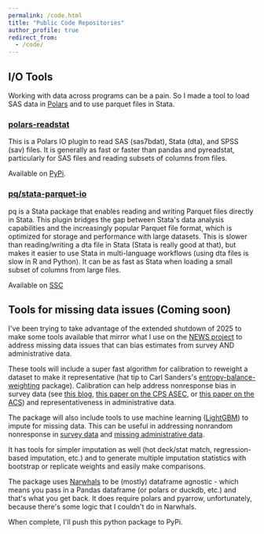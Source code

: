 ```yaml
---
permalink: /code.html
title: "Public Code Repositories"
author_profile: true
redirect_from: 
  - /code/
---
```



I/O Tools
----------

Working with data across programs can be a pain.  So I made a tool to load SAS data in  [Polars](https://pola.rs/) and to use parquet files in Stata.

### [polars-readstat](https://github.com/jrothbaum/polars_readstat)

This is a Polars IO plugin to read SAS (sas7bdat), Stata (dta), and SPSS (sav) files.
It is generally as fast or faster than pandas and pyreadstat, particularly for SAS files and reading subsets of columns from files.

Available on [PyPi](https://pypi.org/project/polars-readstat/).


### [pq/stata-parquet-io](https://github.com/jrothbaum/stata_parquet_io/)

pq is a Stata package that enables reading and writing Parquet files directly in Stata. This plugin bridges the gap between Stata's data analysis capabilities and the increasingly popular Parquet file format, which is optimized for storage and performance with large datasets.  This is slower than reading/writing a dta file in Stata (Stata is really good at that), but makes it easier to use Stata in multi-language workflows (using dta files is slow in R and Python).  It can be as fast as Stata when loading a small subset of columns from large files.

Available on [SSC](https://ideas.repec.org/c/boc/bocode/s459458.html)

Tools for missing data issues (Coming soon)
----------------------------------
I've been trying to take advantage of the extended shutdown of 2025 to make some tools available that mirror what I use on the [NEWS project](/news.html) to address missing data issues that can bias estimates from survey AND administrative data.

These tools will include a super fast algorithm for calibration to reweight a dataset to make it representative (hat tip to Carl Sanders's [entropy-balance-weighting](https://github.com/uscensusbureau/entropy-balance-weighting) package).  Calibration can help address nonresponse bias in survey data (see [this blog](https://www.census.gov/newsroom/blogs/research-matters/2025/09/administrative-data-nonresponse-bias-cps-asec.html), [this paper on the CPS ASEC](https://www.census.gov/library/working-papers/2020/demo/SEHSD-WP2020-10.html), or [this paper on the ACS](https://www.census.gov/content/dam/Census/library/working-papers/2021/acs/2021_Rothbaum_01.pdf)) and representativeness in administrative data.

The package will also include tools to use machine learning ([LightGBM](https://lightgbm.readthedocs.io/en/stable/)) to impute for missing data.  This can be useful in addressing nonrandom nonresponse in [survey data](https://academic.oup.com/jssam/article-abstract/10/1/81/5943180) and [missing administrative data](https://www.aeaweb.org/articles?id=10.1257/pandp.20221040).

It has tools for simpler imputation as well (hot deck/stat match, regression-based imputation, etc.) and to generate multiple imputation statistics with bootstrap or replicate weights and easily make comparisons.

The package uses [Narwhals](https://narwhals-dev.github.io/narwhals/) to be (mostly) dataframe agnostic - which means you pass in a Pandas dataframe (or polars or duckdb, etc.) and that's what you get back.  It does require polars and pyarrow, unfortunately, because there's some logic that I couldn't do in Narwhals.

When complete, I'll push this python package to PyPi.